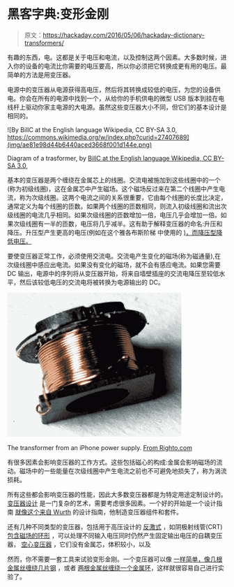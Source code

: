 # 黑客字典:变形金刚

> 原文：<https://hackaday.com/2016/05/06/hackaday-dictionary-transformers/>

有趣的东西，电。这都是关于电压和电流，以及控制这两个因素。大多数时候，进入你的设备的电流比你需要的电压要高，所以你必须把它转换成更有用的电压。最简单的方法是用变压器。

电源中的变压器从电源获得高电压，然后将其转换成较低的电压，为您的设备供电。你会在所有的电源中找到一个，从给你的手机供电的微型 USB 版本到挂在电线杆上驱动你家主电源的大电源。虽然这些变压器大小不同，但它们的基本设计是相同的。

![By BillC at the English language Wikipedia, CC BY-SA 3.0, https://commons.wikimedia.org/w/index.php?curid=27407689](img/ae81e98d44b6440aced3668f001d144e.png)

Diagram of a trasformer, by [BillC at the English language Wikipedia, CC BY-SA 3.0](https://commons.wikimedia.org/w/index.php?curid=27407689),

基本的变压器是两个缠绕在金属芯上的线圈。交流电被施加到这些线圈中的一个(称为初级线圈)，这在金属芯中产生磁场。这个磁场反过来在第二个线圈中产生电流，称为次级线圈。这两个电流之间的关系很重要，它由每个线圈的长度比决定，通常定义为每个线圈的匝数。如果两个线圈的匝数相同，则流入初级线圈和流出次级线圈的电流几乎相同。如果次级线圈的匝数增加一倍，电压几乎会增加一倍。如果次级线圈有一半的匝数，电压将几乎减半。这有助于解释变压器的命名:升压和降压。升压型产生更高的电压(例如在这个雅各布斯阶梯 中使用的 [)，而降压型降低电压。](http://hackaday.com/2014/08/21/jacobs-ladder-using-a-10kv-oil-transformer/)

要使变压器正常工作，必须使用交流电。交流电产生变化的磁场(称为磁通量),在次级线圈中感应出电流。如果没有变化的磁场，就不会有感应电流。如果您需要 DC 输出，电源中的序列将从变压器开始，将来自墙壁插座的交流电降压至较低水平，然后该较低电压的交流电将被转换为电源输出的 DC。

![The transformer from a iPhone power supply. From TK](img/094fdda1fc87a64c6da791584295bd03.png)

The transformer from an iPhone power supply. [From Righto.com](http://www.righto.com/2012/05/apple-iphone-charger-teardown-quality.html)

有很多因素会影响变压器的工作方式。这些包括磁心的构成:金属会影响磁场的流动。磁场中的一些能量在次级线圈中产生电流之前也不可避免地损失了，称为涡流损耗。

所有这些都会影响变压器的性能，因此大多数变压器都是为特定用途定制设计的。 [变压器设计](http://hackaday.com/2015/02/24/retrotechtacular-step-up-and-get-your-transformer-training/) 是一门复杂的艺术，需要考虑很多因素。一个好的开始是一个设计指南 [就像这个来自 Wurth](http://www.digikey.com/en/pdf/w/wurth-elektronik/cookbook-transformer-design) 的设计指南，他制造变压器组件和套件。

还有几种不同类型的变压器，包括用于高压设计的 [反激式](http://hackaday.com/2014/02/14/an-easy-way-to-power-flyback-transformers/) ，如阴极射线管(CRT)[包含磁场的环形](http://hackaday.com/2013/02/13/toroid-winding-cheat/) ，可以处理不同输入电压同时仍然产生固定输出电压的自耦变压器， [空心变压器](http://www.allaboutcircuits.com/textbook/alternating-current/chpt-9/special-transformers-applications/) ，它们没有金属芯，体积较小，以及

然而，你不需要一套工具来试验变形金刚。一个变压器可以像 [一样简单，像几根金属丝缠绕几片钢](http://www.allaboutcircuits.com/textbook/experiments/chpt-4/build-a-transformer/) ，或者 [两根金属丝缠绕一个金属环](http://hackaday.com/2009/06/20/homemade-toroid-winder/)，这样就很容易自己进行实验了。